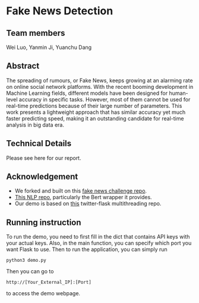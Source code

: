 # Fake News Detection

## Team members
Wei Luo, Yanmin Ji, Yuanchu Dang

## Abstract
The spreading of rumours, or Fake News, keeps growing at an alarming rate on online social network platforms. With the recent booming development in Machine Learning fields, different models have been designed for human-level accuracy in specific tasks. However, most of them cannot be used for real-time predictions because of their large number of parameters.  This work presents a lightweight approach that has similar accuracy yet much faster predicting speed, making it an outstanding candidate for real-time analysis in big data era.

## Technical Details
Please see here for our report.

## Acknowledgement
* We forked and built on this [fake news challenge repo](https://github.com/uclmr/fakenewschallenge).
* [This NLP repo](https://github.com/dmlc/gluon-nlp/), particularly the Bert wrapper it provides. 
* Our demo is based on [this](https://github.com/naushadzaman/flask-socketio-with-twitter) twitter-flask multithreading repo. 

## Running instruction
To run the demo, you need to first fill in the dict that contains API keys with your actual keys.  Also, in the main function, you can specify which port you want Flask to use.  Then to run the application, you can simply run 
```
python3 demo.py
```
Then you can go to 
```
http://[Your_External_IP]:[Port]
```
to access the demo webpage.
